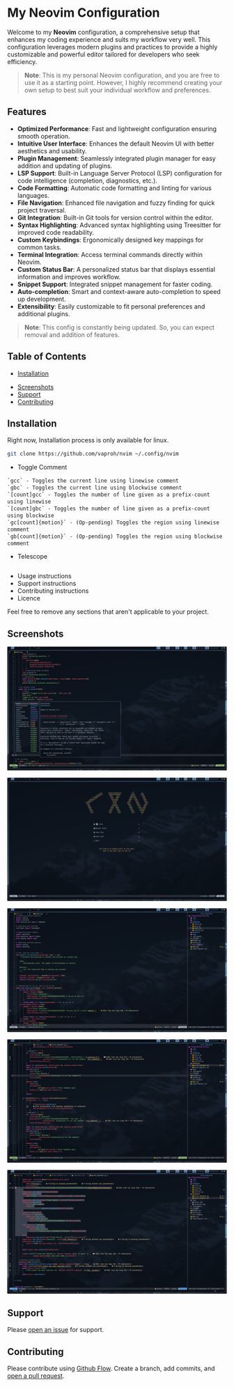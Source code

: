 # My Neovim Configuration

Welcome to my **Neovim** configuration, a comprehensive setup that enhances my coding experience and suits my workflow very well. This configuration leverages modern plugins and practices to provide a highly customizable and powerful editor tailored for developers who seek efficiency.

> **Note**: This is my personal Neovim configuration, and you are free to use it as a starting point. However, I highly recommend creating your own setup to best suit your individual workflow and preferences.

## Features

- **Optimized Performance**: Fast and lightweight configuration ensuring smooth operation.
- **Intuitive User Interface**: Enhances the default Neovim UI with better aesthetics and usability.
- **Plugin Management**: Seamlessly integrated plugin manager for easy addition and updating of plugins.
- **LSP Support**: Built-in Language Server Protocol (LSP) configuration for code intelligence (completion, diagnostics, etc.).
- **Code Formatting**: Automatic code formatting and linting for various languages.
- **File Navigation**: Enhanced file navigation and fuzzy finding for quick project traversal.
- **Git Integration**: Built-in Git tools for version control within the editor.
- **Syntax Highlighting**: Advanced syntax highlighting using Treesitter for improved code readability.
- **Custom Keybindings**: Ergonomically designed key mappings for common tasks.
- **Terminal Integration**: Access terminal commands directly within Neovim.
- **Custom Status Bar**: A personalized status bar that displays essential information and improves workflow.
- **Snippet Support**: Integrated snippet management for faster coding.
- **Auto-completion**: Smart and context-aware auto-completion to speed up development.
- **Extensibility**: Easily customizable to fit personal preferences and additional plugins.

> **Note**: This config is constantly being updated. So, you can expect removal and addition of features.

## Table of Contents

- [Installation](#installation)
<!--- [Usage](#usage)-->
- [Screenshots](#screenshots)
- [Support](#support)
- [Contributing](#contributing)

## Installation

Right now, Installation process is only available for linux.

```sh
git clone https://github.com/vaproh/nvim ~/.config/nvim
```

<!--## Usage-->
<!---->
<!--Usage of some features in this Neovim config.-->
<!---->
<!--- CodeRunner-->
<!---->
<!--```help-->
<!--`Space + r` - This keybind runs the code.-->
<!--`Space + rf` - This Keybind runs the current working file.-->
<!--`Space + rp` - This Keybind runs the project.-->
<!--`Space + rc` - This Keybind closes the pane.-->
<!---->
<!--```-->
<!---->
- Toggle Comment

```help
`gcc` - Toggles the current line using linewise comment
`gbc` - Toggles the current line using blockwise comment
`[count]gcc` - Toggles the number of line given as a prefix-count using linewise
`[count]gbc` - Toggles the number of line given as a prefix-count using blockwise
`gc[count]{motion}` - (Op-pending) Toggles the region using linewise comment
`gb[count]{motion}` - (Op-pending) Toggles the region using blockwise comment
```

- Telescope

```help

```

- Usage instructions
- Support instructions
- Contributing instructions
- Licence

Feel free to remove any sections that aren't applicable to your project.

## Screenshots

![Screenshot 1](/screenshots/1-screenshot.png)

![Screenshot 2](/screenshots/2-screenshot.png)

![Screenshot 3](/screenshots/3-screenshot.png)

![Screenshot 4](/screenshots/4-screenshot.png)

![Screenshot 5](/screenshots/5-screenshot.png)

## Support

Please [open an issue](https://github.com/fraction/readme-boilerplate/issues/new) for support.

## Contributing

Please contribute using [Github Flow](https://guides.github.com/introduction/flow/). Create a branch, add commits, and [open a pull request](https://github.com/fraction/readme-boilerplate/compare/).
